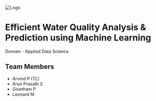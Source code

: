 ![Logo]([https://www.google.com/url?sa=i&url=https%3A%2F%2Fwww.datascience2000.in%2F2021%2F10%2Fwater-quality-prediction-using-machine.html&psig=AOvVaw0q8AKl3X4Mg_22DM4tvq-u&ust=1666002084684000&source=images&cd=vfe&ved=0CAoQjRxqFwoTCND8qcbD5PoCFQAAAAAdAAAAABAD](https://blogger.googleusercontent.com/img/a/AVvXsEiHrZdVR_SYZlet6AWey5jdTFtEP9g6Gy6C2anoiHAO6v3hd--kRwJ2L3ZmFjCGkg9xq4682U6oJziUVM6DbJUVV0mN6vSIo3wLIn5WqbJIpdoqjaBrP2qcmBS-CK4gXhnOB1KpBBvcNeedCGiukXzp_Ihq5r877qpIypKwd4wI3_-pQyE5jSSLrQ=s1280))
# Efficient Water Quality Analysis & Prediction using Machine Learning

Domain - Applied Data Science



## Team Members

- Arvind P (TL)
- Arun Prasath S
- Gowtham P
- Leonard M
